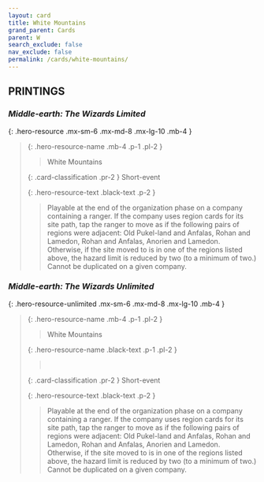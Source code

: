 ```yaml
---
layout: card
title: White Mountains
grand_parent: Cards
parent: W
search_exclude: false
nav_exclude: false
permalink: /cards/white-mountains/
---
```


## PRINTINGS


### _Middle-earth: The Wizards Limited_

{: .hero-resource .mx-sm-6 .mx-md-8 .mx-lg-10 .mb-4 }
> {: .hero-resource-name .mb-4 .p-1 .pl-2 }
> > <div class="card-mp"></div>
> > <div class="card-name">White Mountains</div>
>
> {: .card-classification .pr-2 }
> Short-event
>
> {: .hero-resource-text .black-text .p-2 }
> > Playable at the end of the organization phase on a company containing a ranger. If the company uses region cards for its site path, tap the ranger to move as if the following pairs of regions were adjacent: Old Pukel-land and Anfalas, Rohan and Lamedon, Rohan and Anfalas, Anorien and Lamedon.  Otherwise, if the site moved to is in one of the regions listed above, the hazard limit is reduced by two (to a minimum of two.) Cannot be duplicated on a given company. 
> 

### _Middle-earth: The Wizards Unlimited_

{: .hero-resource-unlimited .mx-sm-6 .mx-md-8 .mx-lg-10 .mb-4 }
> {: .hero-resource-name .mb-4 .p-1 .pl-2 }
> > <div class="card-mp"></div>
> > <div class="card-name">White Mountains</div>
>
> {: .hero-resource-name .black-text .p-1 .pl-2 }
> > &nbsp;
>
> {: .card-classification .pr-2 }
> Short-event
>
> {: .hero-resource-text .black-text .p-2 }
> > Playable at the end of the organization phase on a company containing a ranger. If the company uses region cards for its site path, tap the ranger to move as if the following pairs of regions were adjacent: Old Pukel-land and Anfalas, Rohan and Lamedon, Rohan and Anfalas, Anorien and Lamedon.  Otherwise, if the site moved to is in one of the regions listed above, the hazard limit is reduced by two (to a minimum of two.) Cannot be duplicated on a given company. 
> 
